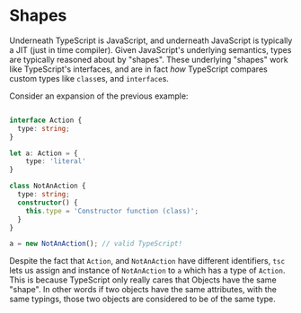 # Shapes

Underneath TypeScript is JavaScript, and underneath JavaScript is typically a
JIT (just in time compiler). Given JavaScript's underlying semantics, types
are typically reasoned about by "shapes".  These underlying "shapes" work like
TypeScript's interfaces, and are in fact _how_ TypeScript compares custom types
like `class`es, and `interface`s.

Consider an expansion of the previous example:

```ts

interface Action {
  type: string;
}

let a: Action = {
    type: 'literal' 
}

class NotAnAction {
  type: string;
  constructor() {
    this.type = 'Constructor function (class)';
  }
}

a = new NotAnAction(); // valid TypeScript!

```

Despite the fact that `Action`, and `NotAnAction` have different identifiers,
`tsc` lets us assign and instance of `NotAnAction` to `a` which has a type of
`Action`.  This is because TypeScript only really cares that Objects have the
same "shape".  In other words if two objects have the same attributes, with the
same typings, those two objects are considered to be of the same type.